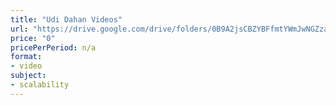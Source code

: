 ```yaml
---
title: "Udi Dahan Videos"
url: "https://drive.google.com/drive/folders/0B9A2jsCBZYBFfmtYWmJwNGZzaEQ3d2xqTzBiWTFhZTFGSmlDbUowLUJmbXgxX2RiWGNDR2c"
price: "0"
pricePerPeriod: n/a
format: 
- video
subject: 
- scalability
---
```

